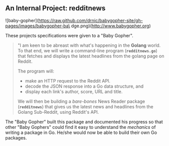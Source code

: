 An Internal Project: redditnews
-------------------------------

![baby-gopher](https://raw.github.com/drnic/babygopher-site/gh-pages/images/babygopher-ba\
dge.png)(http://www.babygopher.org)

These projects specifications were given to a "Baby Gopher".

> "I am keen to be abreast with what's happening in the **Golang** world. To that end,
> we will write a command-line program (**`redditnews.go`**) that fetches and displays
> the latest headlines from the golang page on Reddit.
>
> The program will:
>
> * make an HTTP request to the Reddit API.
> * decode the JSON response into a Go data structure, and
> * display each link's author, score, URL and title.
>
> We will then be building a _bare-bones_ News Reader package (**`redditnews`**) that 
> gives us the latest news and headlines from the Golang Sub-Reddit, using Reddit's 
> API. 
>

The "Baby Gopher" built this package and documented his progress so that other 
"Baby Gophers" could find it easy to understand the _mechanics_ of writing a package
in Go. He/she would now be able to build their own Go packages.
